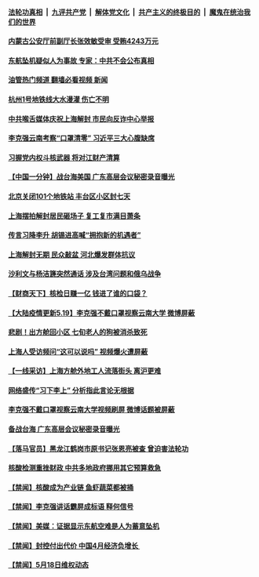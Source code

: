####  [法轮功真相](../../../../basic/blob/master/README.md?t=05191401) &nbsp;|&nbsp; [九评共产党](../../../../9ping.md/blob/master/README.md?t=05191401) &nbsp;|&nbsp; [解体党文化](../../../../jtdwh.md/blob/master/README.md?t=05191401)  &nbsp;|&nbsp; [共产主义的终极目的](../../../../gczydzjmd.md/blob/master/README.md?t=05191401) &nbsp;|&nbsp; [魔鬼在统治我们的世界](../../../../mgztzwmdsj.md/blob/master/README.md?t=05191401) 

#### [内蒙古公安厅前副厅长张效敏受审 受贿4243万元](../pages/prog204/a103432775.md?t=05191401) 

#### [东航坠机疑似人为事故 专家：中共不会公布真相](../pages/prog204/a103432747.md?t=05191401) 

#### [油管热门频道 翻墙必看视频 新闻](http://45.76.130.85:81/youtube.html?05191401)

#### [杭州1号地铁线大水漫灌 伤亡不明](../pages/prog204/a103432645.md?t=05191401) 

#### [中共喉舌媒体庆祝上海解封 市民向反诈中心举报](../pages/prog204/a103432648.md?t=05191401) 

#### [李克强云南考察“口罩清零” 习近平三大心腹缺席](../pages/prog204/a103432746.md?t=05191401) 

#### [习握党内权斗核武器 将对江财产清算](../pages/prog204/a103432650.md?t=05191401) 

#### [【中国一分钟】战台海美国 广东高层会议秘密录音曝光](../pages/prog204/a103432670.md?t=05191401) 

#### [北京关闭101个地铁站 丰台区小区封七天](../pages/prog204/a103432680.md?t=05191401) 

#### [上海摆拍解封居民砸场子 复工复市满目萧条](../pages/prog204/a103432682.md?t=05191401) 

#### [传言习降李升 胡锡进高喊“拥抱新的机遇者”](../pages/prog204/a103432684.md?t=05191401) 

#### [上海解封无期 民众敲盆 河北爆发群体抗议](../pages/prog204/a103432672.md?t=05191401) 

#### [沙利文与杨洁篪突然通话 涉及台湾问题和俄乌战争](../pages/prog204/a103432643.md?t=05191401) 


#### [【财商天下】核检日赚一亿 钱进了谁的口袋？](../pages/prog204/a103432591.md?t=05191401) 

#### [【大陆疫情更新5.19】李克强不戴口罩视察云南大学 微博屏蔽](../pages/prog204/a103423281.md?t=05191401) 

#### [悲剧！出方舱回小区 七旬老人的狗被消杀致死](../pages/prog204/a103432501.md?t=05191401) 

#### [上海人受访频问“这可以说吗” 视频爆火遭屏蔽](../pages/prog204/a103432474.md?t=05191401) 

#### [【一线采访】上海方舱外地工人流落街头 离沪更难](../pages/prog204/a103432369.md?t=05191401) 

#### [网络盛传“习下李上” 分析指此言论无根据](../pages/prog204/a103432423.md?t=05191401) 

#### [李克强不戴口罩视察云南大学视频刷屏 微博话题被屏蔽](../pages/prog204/a103432391.md?t=05191401) 

#### [备战台海 广东高层会议秘密录音曝光](../pages/prog204/a103432399.md?t=05191401) 

#### [【落马官员】黑龙江鹤岗市原书记张恩亮被查 曾迫害法轮功](../pages/prog204/a103432363.md?t=05191401) 

#### [核酸检测重挫财政 中共多地政府挪用其它预算救急](../pages/prog204/a103432240.md?t=05191401) 



#### [【禁闻】核酸成为产业链 鱼虾蔬菜都被捅](../pages/prog204/a103432255.md?t=05191401) 

#### [【禁闻】李克强讲话霸屏成标语 释何信号](../pages/prog204/a103432252.md?t=05191401) 

#### [【禁闻】美媒：证据显示东航空难是人为蓄意坠机](../pages/prog204/a103432251.md?t=05191401) 

#### [【禁闻】封控付出代价 中国4月经济负增长 ](../pages/prog204/a103432249.md?t=05191401) 

#### [【禁闻】5月18日维权动态](../pages/prog204/a103432241.md?t=05191401) 

<img src='http://gfw-breaker.win/goodnews/indexes/prog204.md' width='0px' height='0px'/>

